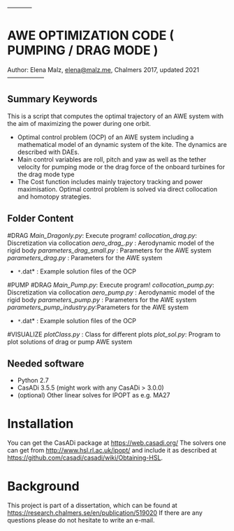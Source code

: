 ————
# AWE OPTIMIZATION CODE ( PUMPING / DRAG MODE )

Author: Elena Malz, elena@malz.me, Chalmers 2017, updated 2021
——————

## Summary Keywords
This is a script that computes the optimal trajectory of an AWE system with the aim of maximizing the power during one orbit.
- Optimal control problem (OCP) of an AWE system including a mathematical model of an dynamic system of the kite. The dynamics are described with DAEs.
- Main control variables are roll, pitch and yaw as well as the tether velocity for pumping mode or the drag force of the onboard turbines for the drag mode type
- The Cost function includes mainly trajectory tracking and power maximisation. Optimal control problem is solved via direct collocation and homotopy strategies.


## Folder Content

#DRAG
*Main_Dragonly.py*:           Execute program!
*collocation_drag.py*:        Discretization via collocation
*aero_drag_.py* :             Aerodynamic model of the rigid body
*parameters_drag_small.py* :  Parameters for the AWE system
*parameters_drag.py* :        Parameters for the AWE system
* `*`.dat* :                  Example solution files of the OCP

#PUMP
#DRAG
*Main_Pump.py*:               Execute program!
*collocation_pump.py*:        Discretization via collocation
*aero_pump.py* :              Aerodynamic model of the rigid body
*parameters_pump.py* :        Parameters for the AWE system
*parameters_pump_industry.py*:Parameters for the AWE system
* `*`.dat* :                  Example solution files of the OCP


#VISUALIZE
*plotClass.py* :              Class for different plots
*plot_sol.py*:                Program to plot solutions of drag or pump AWE system


## Needed software
* Python 2.7
* CasADi 3.5.5 (might work with any CasADi > 3.0.0)
* (optional) Other linear solves for IPOPT as e.g. MA27

# Installation
You can get the CasADi package at https://web.casadi.org/
The solvers one can get from http://www.hsl.rl.ac.uk/ipopt/ and include it as described at https://github.com/casadi/casadi/wiki/Obtaining-HSL.

# Background
This project is part of a dissertation, which can be found at https://research.chalmers.se/en/publication/519020
If there are any questions please do not hesitate to write an e-mail.
